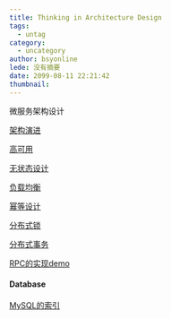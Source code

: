 ```yaml
---
title: Thinking in Architecture Design
tags:
  - untag
category:
  - uncategory
author: bsyonline
lede: 没有摘要
date: 2099-08-11 22:21:42
thumbnail:
---
```






微服务架构设计

[架构演进](../../../../2019/09/01/approaches-to-architecture-development/)

[高可用](../../../../2019/09/01/understanding-high-availability/)

[无状态设计]()

[负载均衡]()

[幂等设计](../../../../2019/07/31/understanding-design-with-idempotency/)

[分布式锁](../../../../2019/06/14/lock/)

[分布式事务](../../../..//2019/08/03/destributed-transations/)

[RPC的实现demo](../../../../2019/06/23/implementing-rpc/)

#### Database

[MySQL的索引](../../../../2019/07/28/one-question-one-answer-for-db-index/)

